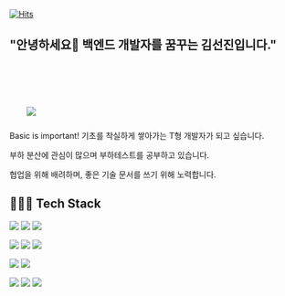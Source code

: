 [![Hits](https://hits.seeyoufarm.com/api/count/incr/badge.svg?url=https%3A%2F%2Fgithub.com%2Fgimseonjin&count_bg=%2318BFE5&title_bg=%23555555&icon=ko-fi.svg&icon_color=%23E7E7E7&title=hits&edge_flat=false)](https://hits.seeyoufarm.com)

## "안녕하세요👋 백엔드 개발자를 꿈꾸는 김선진입니다."
<br>
<div id="main" align="centor">
    <div>
        <img 
            src="https://github-readme-stats.vercel.app/api?username=gimseonjin&hide=stars,contribs&count_private=true&show_icons=true"
            style="height: auto; margin-left: 20px; margin-right: 20px; margin-top:50px; padding: 10px;"/>
    </div>
   
</div>
<p>
Basic is important! 기초를 착실하게 쌓아가는 T형 개발자가 되고 싶습니다.
</p>
<p>
부하 분산에 관심이 많으며 부하테스트를 공부하고 있습니다.
</p>
<p>
협업을 위해 배려하며, 좋은 기술 문서를 쓰기 위해 노력합니다.
</p>



## 👩🏻‍💻 Tech Stack 
<p align="left">
    <img src="https://img.shields.io/badge/Java-orange?style=flat-square&logo=Java&logoColor=white"/>
    <img src="https://img.shields.io/badge/Node-339933?style=flat-square&logo=node.js&logoColor=white"/>
    <img src="https://img.shields.io/badge/Python-blue?style=flat-square&logo=Python&logoColor=white"/>
</p>
<p align="left">
    <img src="https://img.shields.io/badge/Springboot-339933?style=flat-square&logo=SpringBoot&logoColor=white"/>
    <img src="https://img.shields.io/badge/Express-6DB33F?style=flat-square&logo=Express&logoColor=white"/>
    <img src="https://img.shields.io/badge/Flask-black?style=flat-square&logo=Flask&logoColor=white"/>
</p>
<p align="left">
    <img src="https://img.shields.io/badge/Mysql-blue?style=flat-square&logo=MySql&logoColor=white"/>
    <img src="https://img.shields.io/badge/MongoDB-green?style=flat-square&logo=MongoDB&logoColor=white"/>
</p>
<p align="left">    
    <img src="https://img.shields.io/badge/aws-333664?style=flat-square&logo=amazon-aws&logoColor=white"/>
    <img src="https://img.shields.io/badge/Docker-9cf?style=flat-square&logo=Docker&logoColor=white"/>
    <img src="https://img.shields.io/badge/Jenkins-yellow?style=flat-square&logo=Jenkins&logoColor=white"/>
</p>


